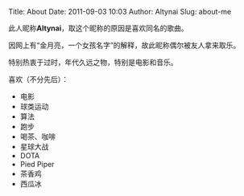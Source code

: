 Title: About
Date: 2011-09-03 10:03
Author: Altynai
Slug: about-me

此人昵称**Altynai**，取这个昵称的原因是喜欢同名的歌曲。

因网上有“金月亮，一个女孩名字”的解释，故此昵称偶尔被友人拿来取乐。

特别热衷于过时，年代久远之物，特别是电影和音乐。

喜欢（不分先后）：

- 电影
- 球类运动
- 算法
- 跑步
- 喝茶、咖啡
- 星球大战
- DOTA
- Pied Piper
- 茶香鸡
- 西瓜冰
